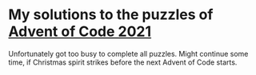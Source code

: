# My solutions to the puzzles of [Advent of Code 2021](https://adventofcode.com/2021)

Unfortunately got too busy to complete all puzzles. Might continue some time, if Christmas spirit strikes before the next Advent of Code starts.
